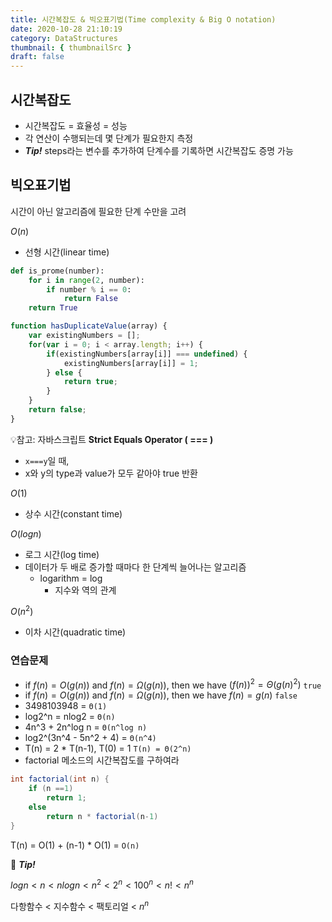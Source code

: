 ```yaml
---
title: 시간복잡도 & 빅오표기법(Time complexity & Big O notation) 
date: 2020-10-28 21:10:19
category: DataStructures
thumbnail: { thumbnailSrc }
draft: false
---
```

## 시간복잡도

- 시간복잡도 = 효율성 = 성능
- 각 연산이 수행되는데 몇 단계가 필요한지 측정
- ***Tip!*** steps라는 변수를 추가하여 단계수를 기록하면 시간복잡도 증명 가능

## 빅오표기법

시간이 아닌 알고리즘에 필요한 단계 수만을 고려

$O(n)$

- 선형 시간(linear time)

```python
def is_prome(number):
	for i in range(2, number):
		if number % i == 0:
			return False
	return True
```

```jsx
function hasDuplicateValue(array) {
    var existingNumbers = [];
    for(var i = 0; i < array.length; i++) {
        if(existingNumbers[array[i]] === undefined) {
            existingNumbers[array[i]] = 1;
        } else {
            return true;
        }
    }
    return false;
}
```

💡참고: 자바스크립트 **Strict Equals Operator ( === )**

- `x===y`일 때,
- x와 y의 type과 value가 모두 같아야 true 반환

$O(1)$

- 상수 시간(constant time)

$O(log n)$

- 로그 시간(log time)
- 데이터가 두 배로 증가할 때마다 한 단계씩 늘어나는 알고리즘
    - logarithm = log
        - 지수와 역의 관계

$O(n^2)$

- 이차 시간(quadratic time)

### 연습문제

- if $f(n) = O(g(n))$ and $f(n) = Ω(g(n))$, then we have $(f(n))^2 = Θ(g(n)^2)$ `true`
- if $f(n) = O(g(n))$ and $f(n) = Ω(g(n))$, then we have $f(n) = g(n)$ `false`
- 3498103948 = `Θ(1)`
- log2^n = nlog2 = `Θ(n)`
- 4n^3 + 2n^log n = `Θ(n^log n)`
- log2^(3n^4 - 5n^2 + 4) = `Θ(n^4)`
- T(n) = 2 * T(n-1), T(0) = 1 `T(n) = Θ(2^n)`
- factorial 메소드의 시간복잡도를 구하여라

```java
int factorial(int n) {
	if (n ==1)
		return 1;
	else
		return n * factorial(n-1)
}
```

T(n) = O(1) + (n-1) * O(1) = `O(n)`

🍯 ***Tip!***

$log n < n < n log n < n^2 < 2^n < 100^n < n! < n^n$

다항함수 < 지수함수 < 팩토리얼 < $n^n$
